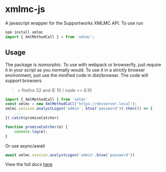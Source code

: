 # xmlmc-js

A javascript wrapper for the Supportworks XMLMC API. To use run

```js
npm install xmlmc
import { XmlMethodCall } = from 'xmlmc';
``` 



## Usage
The package is isomorphic. To use with webpack or browserify, just require it in your script as you normally would.
To use it in a strictly browser environment, just use the minified code in dist/browser. The code will support browsers
>= firefox 52 and IE 10 / node >= 6.10

```js
import { XmlMethodCall } from 'xmlmc'
const xmlmc = new XmlMethodCall('https://devserver.local');
xmlmc.session.analystLogon('admin', btoa('password')).then(() => {
    ...
}).catch(promiseCatcher)

function promiseCatcher(e) {
    console.log(e);
}
```
Or use async/await

```js
await xmlmc.session.analystLogon('admin',btoa('password'))
```

View the full docs [here](https://richbai90.github.io/xmlmc-js/) 
